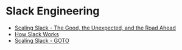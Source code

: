 # Slack Engineering

- [Scaling Slack - The Good, the Unexpected, and the Road Ahead](https://www.youtube.com/watch?v=_M-oHxknfnI)
- [How Slack Works](https://www.youtube.com/watch?v=WE9c9AZe-DY)
- [Scaling Slack - GOTO](https://www.youtube.com/watch?v=o4f5G9q_9O4)
